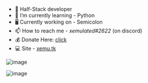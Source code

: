 - 🍞 Half-Stack developer
- 🌱 I’m currently learning - Python
- 🖥 Currently working on - Semicolon
- 📫 How to reach me - *xemulated#2622* (on discord)
- 💰 Donate Here: [click](https://www.rentry.co/HowToSupportXem)
- 💻 Site - [xemu.tk](https://xemu.tk)

![image](https://skillicons.dev/icons?i=py,html,js,css,vscode,discord)

![image](https://raw.githubusercontent.com/xemulat/xemulat/main/Cornch.gif)
